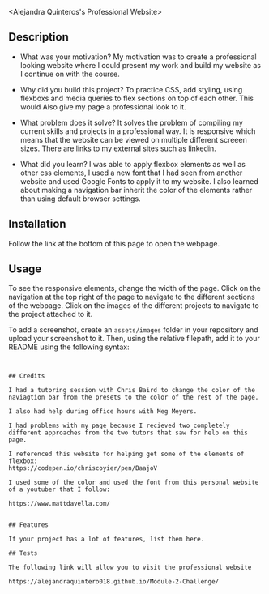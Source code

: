 <Alejandra Quinteros's Professional Website>

## Description

- What was your motivation?
    My motivation was to create a professional looking website where I could present my work and build my website as I continue on with the course. 

- Why did you build this project? 
    To practice CSS, add styling, using flexboxs and media queries to flex sections on top of each other. This would Also give my page a professional look to it. 

- What problem does it solve?
    It solves the problem of compiling my current skills and projects in a professional way. It is responsive which means that the website can be viewed on multiple different screeen sizes. There are links to my external sites such as linkedin.  

- What did you learn?
    I was able to apply flexbox elements as well as other css elements, I used a new font that I had seen from another website and used Google Fonts to apply it to my website. I also learned about making a navigation bar inherit the color of the elements rather than using default browser settings. 

## Installation

Follow the link at the bottom of this page to open the webpage.

## Usage

To see the responsive elements, change the width of the page. Click on the navigation at the top right of the page to navigate to the different sections of the webpage. Click on the images of the different projects to navigate to the project attached to it. 


To add a screenshot, create an `assets/images` folder in your repository and upload your screenshot to it. Then, using the relative filepath, add it to your README using the following syntax:

   ```md![alt text](Assets/Screen Shot 2022-07-18 at 11.38.02 PM.png)
   

## Credits

I had a tutoring session with Chris Baird to change the color of the naviagtion bar from the presets to the color of the rest of the page. 

I also had help during office hours with Meg Meyers. 

I had problems with my page because I recieved two completely different approaches from the two tutors that saw for help on this page. 

I referenced this website for helping get some of the elements of flexbox: 
https://codepen.io/chriscoyier/pen/BaajoV 

I used some of the color and used the font from this personal website of a youtuber that I follow: 

https://www.mattdavella.com/ 


## Features

If your project has a lot of features, list them here.

## Tests

The following link will allow you to visit the professional website 

 https://alejandraquintero018.github.io/Module-2-Challenge/

